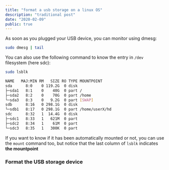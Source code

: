 ```yaml
---
title: "format a usb storage on a linux OS"
description: "traditional post"
date: "2020-02-09"
public: true
---
```


As soon as you plugged your USB device, you can monitor using dmesg:

```bash
sudo dmesg | tail

```
You can also use the following command to know the entry in ```/dev``` filesystem (here sdc):
```bash
sudo lsblk

NAME   MAJ:MIN RM   SIZE RO TYPE MOUNTPOINT
sda      8:0    0 119.2G  0 disk
├─sda1   8:1    0    40G  0 part /
├─sda2   8:2    0    70G  0 part /home
└─sda3   8:3    0   9.2G  0 part [SWAP]
sdb      8:16   0 298.1G  0 disk
└─sdb1   8:17   0 298.1G  0 part /home/userX/hd
sdc      8:32   1  14.4G  0 disk
├─sdc1   8:33   1   621M  0 part
├─sdc2   8:34   1    61M  0 part
└─sdc3   8:35   1   300K  0 part

```

If you want to know if it has been automatically mounted or not,
you can use the ```mount``` command too, but notice that the last column of ```lsblk``` indicates **the mountpoint**

### Format the USB storage device


